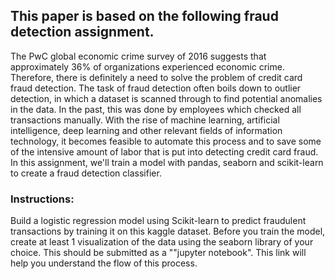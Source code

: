 ## This paper is based on the following fraud detection assignment.

The PwC global economic crime survey of 2016 suggests that approximately 36% of organizations experienced economic crime. Therefore, there is definitely a need to solve the problem of credit card fraud detection. The task of fraud detection often boils down to outlier detection, in which a dataset is scanned through to find potential anomalies in the data. In the past, this was done by employees  which checked all transactions manually. With the rise of machine learning, artificial intelligence, deep learning and other relevant fields of information technology, it becomes feasible to automate this process and to save some of the intensive amount of labor that is put into detecting credit card fraud. In this assignment, we'll train a model with pandas, seaborn and scikit-learn to create a fraud detection classifier.

### Instructions:

Build a logistic regression model using Scikit-learn to predict fraudulent transactions by training it on this kaggle dataset. Before you train the model, create at least 1 visualization of the data using the seaborn library of your choice. This should be submitted as a ""jupyter notebook". This link will help you understand the flow of this process.
